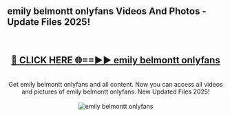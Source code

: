 <h2>emily belmontt onlyfans Videos And Photos - Update Files 2025!</h2>
<br>
<div align="center">
<h2><a href="https://linkcuts.com/hfmhzwbr" rel="nofollow">🔴 CLICK HERE 🌐==►► emily belmontt onlyfans</a></h2>
<br>
Get emily belmontt onlyfans and all content. Now you can access all videos and pictures of emily belmontt onlyfans. New Updated Files 2025!
<br>
<br>
<a href="https://linkcuts.com/hfmhzwbr" rel="nofollow" data-target="animated-image.originalLink"><img src="https://i.ibb.co.com/WyWwxjT/player-gif2.gif" alt="emily belmontt onlyfans" style="max-width: 100%; display: inline-block;" data-target="animated-image.originalImage"></a>
</div>
<br>